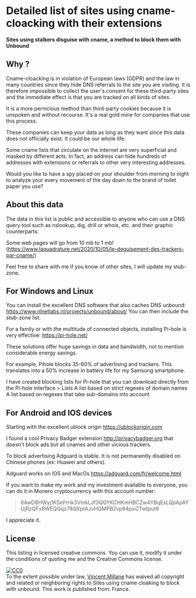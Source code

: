 # Detailed list of sites using cname-cloacking with their extensions

__Sites using stalkers disguise with cname, a method to block them with Unbound__


## Why ?

Cname-cloacking is in violation of European laws (GDPR) and the law in many countries since they hide DNS referrals to the site you are visiting. It is therefore impossible to collect the user's consent for these third-party sites and the immediate effect is that you are tracked on all kinds of sites.

It is a more pernicious method than third-party cookies because it is unspoken and without recourse.
It's a real gold mine for companies that use this process.

These companies can keep your data as long as they want since this data does not officially exist. It could be our whole life.

Some cname lists that circulate on the internet are very superficial and masked by different acts.
In fact, an address can hide hundreds of addresses with extensions or referrals to other very interesting addresses.
 
Would you like to have a spy placed on your shoulder from morning to night to analyze your every movement of the day down to the brand of toilet paper you use?


## About this data

The data in this list is public and accessible to anyone who can use a DNS query tool such as nslookup, dig, drill or whois, etc. and their graphic counterparts.

 Some web pages will go from 10 mb to 1 mb! (<https://www.laquadrature.net/2020/10/05/le-deguisement-des-trackers-par-cname/>)

Feel free to share with me if you know of other sites, I will update my stub-zone.

## For Windows and Linux

You can install the excellent DNS software that also caches DNS unbound: https://www.nlnetlabs.nl/projects/unbound/about/
You can then include the stub-zone list.

For a family or with the multitude of connected objects, installing Pi-hole is very effective: https://pi-hole.net/

These solutions offer huge savings in data and bandwidth, not to mention considerable energy savings.

For example, Pihole blocks 35-60% of advertising and trackers. This translates into a 50% increase in battery life for my Samsung smartphone.

I have created blocking lists for Pi-hole that you can download directly from the Pi-hole interface > Lists
A list based on strict regexes of domain names
A list based on regexes that take sub-domains into account


## For Android and IOS devices

Starting with the excellent ublock origin https://ublockorigin.com

I found a cool Privacy Badger extension <http://privacybadger.org> that doesn't block ads but all cnames and other vicious trackers.

To block advertising Adguard is stable. It is not permanently disabled on Chinese phones (ex: Huawei and others).

Adguard works on IOS and MacOs <https://adguard.com/fr/welcome.html>





If you want to make my work and my investment available to everyone, you can do it in Monero cryptocurrency with this account number:

> 8AwD8HWyj1KSePrnk3VmkLJf3QQYKCHKmHBCZw4YBqEsLQpApAYUjRzQFx8WEQQqz78QXptAJvHQMPB2vp94pxiZTwtput9

I appreciate it.


## License


 This listing in licensed creative commons. You can use it, modify it under the conditions of quoting me and the Creative Commons license.
 
 <p xmlns:dct="http://purl.org/dc/terms/" xmlns:vcard="http://www.w3.org/2001/vcard-rdf/3.0#">
  <a rel="license"
     href="http://creativecommons.org/publicdomain/zero/1.0/">
    <img src="http://i.creativecommons.org/p/zero/1.0/88x31.png" style="border-style: none;" alt="CC0" />
  </a>
  <br />
  To the extent possible under law,
  <a rel="dct:publisher"
     href="https://github.com/Vincent-Millane/cname-cloaking">
    <span property="dct:title">Vincent Millane</span></a>
  has waived all copyright and related or neighboring rights to
  <span property="dct:title">Sites using cname cloaking to block with unbound</span>.
This work is published from:
<span property="vcard:Country" datatype="dct:ISO3166"
      content="FR" about="https://github.com/Vincent-Millane/cname-cloaking">
  France</span>.

